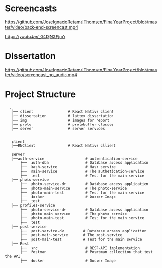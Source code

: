 # Screencasts

https://github.com/JoseIgnacioRetamalThomsen/FinalYearProject/blob/master/video/back-end-screencast.mp4


https://youtu.be/_04DjN3FjmY



# Dissertation

https://github.com/JoseIgnacioRetamalThomsen/FinalYearProject/blob/master/video/screencast_no_audio.mp4

# Project Structure
      .
       ├── client                # React Native client
       ├── dissertation          # lattex dissertation
       ├── img                   # images for report
       ├── proto                 # protobuffer classes
       ├── server                # server services


       client
       ├──RNClient               # React Native cllient

       server
       ├──auth-service                   # authentication-service  
           ├──  auth-dba                 # Database access application
           ├──  hash-service             # Hash service
           ├──  main-service             # The authetication-service
           ├──  test                     # Test for the main service
       ├── photo-service
           ├──  photo-service-dv         # Database access application
           ├──  photo-main-service       # The photo-service
           ├──  photo-main-test          # Test for the main service 
           ├──  docker                   # Docker Image
           ├──  test     
       ├── profiles-service
           ├──  photo-service-dv         # Database access application
           ├──  photo-main-service       # The photo-service
           ├──  photo-main-test          # Test for the main service 
           ├──  test
       ├── post-service
           ├──  post-service-dv         # Database access application
           ├──  post-main-service       # The post-service
           ├──  post-main-test          # Test for the main service 
       ├── Rest
           ├──  src                      # REST-API implementation
           ├──  Postman                  # Posmtman collection that test the API
           ├──  docker                   # Docker Image
         

